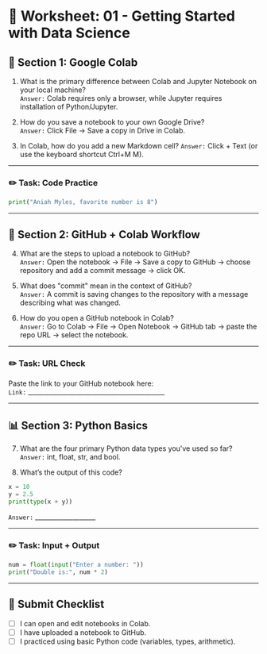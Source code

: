 # 📝 Worksheet: 01 - Getting Started with Data Science

## 🧠 Section 1: Google Colab

1. What is the primary difference between Colab and Jupyter Notebook on your local machine?  
   `Answer:` Colab requires only a browser, while Jupyter requires installation of Python/Jupyter.

2. How do you save a notebook to your own Google Drive?  
   `Answer:` Click File → Save a copy in Drive in Colab.

3. In Colab, how do you add a new Markdown cell?
   `Answer:` Click + Text (or use the keyboard shortcut Ctrl+M M).
---

### ✏️ Task: Code Practice

```python
print("Aniah Myles, favorite number is 8")

```

---

## 🔗 Section 2: GitHub + Colab Workflow

4. What are the steps to upload a notebook to GitHub?  
   `Answer:` Open the notebook → File → Save a copy to GitHub → choose repository and add a commit message → click OK.

5. What does "commit" mean in the context of GitHub?  
   `Answer:` A commit is saving changes to the repository with a message describing what was changed.

6. How do you open a GitHub notebook in Colab?  
   `Answer:` Go to Colab → File → Open Notebook → GitHub tab → paste the repo URL → select the notebook.

---

### ✏️ Task: URL Check

Paste the link to your GitHub notebook here:  
`Link:` ___________________________________________

---

## 📊 Section 3: Python Basics

7. What are the four primary Python data types you've used so far?  
   `Answer:` int, float, str, and bool.

8. What’s the output of this code?

```python
x = 10
y = 2.5
print(type(x + y))
```

   `Answer:` ___________________

---

### ✏️ Task: Input + Output

```python
num = float(input("Enter a number: "))
print("Double is:", num * 2)
```

---

## 🧾 Submit Checklist

- [ ] I can open and edit notebooks in Colab.
- [ ] I have uploaded a notebook to GitHub.
- [ ] I practiced using basic Python code (variables, types, arithmetic).